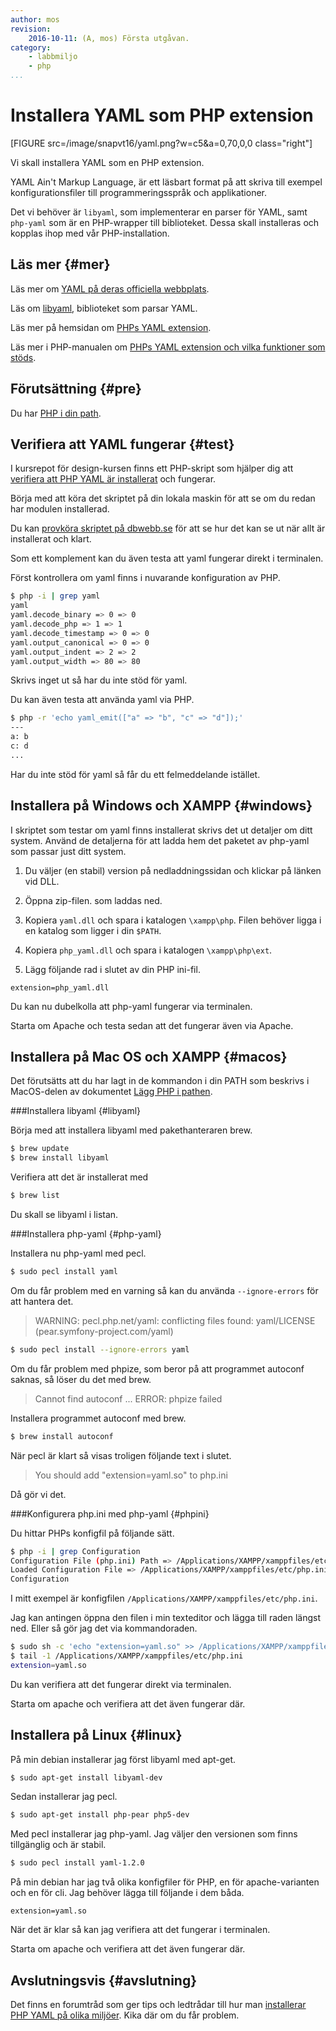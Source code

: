```yaml
---
author: mos
revision:
    2016-10-11: (A, mos) Första utgåvan.
category:
    - labbmiljo
    - php
...
```

Installera YAML som PHP extension
===================================

[FIGURE src=/image/snapvt16/yaml.png?w=c5&a=0,70,0,0 class="right"]

Vi skall installera YAML som en PHP extension.

YAML Ain't Markup Language, är ett läsbart format på att skriva till exempel konfigurationsfiler till programmeringsspråk och applikationer.



<!--more-->

Det vi behöver är `libyaml`, som implementerar en parser för YAML, samt `php-yaml` som är en PHP-wrapper till biblioteket. Dessa skall installeras och kopplas ihop med vår PHP-installation.



Läs mer {#mer}
-------------------------------

Läs mer om [YAML på deras officiella webbplats](http://yaml.org/).

Läs om [libyaml](http://pyyaml.org/wiki/LibYAML), biblioteket som parsar YAML.

Läs mer på hemsidan om [PHPs YAML extension](http://bd808.com/pecl-file_formats-yaml/).

Läs mer i PHP-manualen om [PHPs YAML extension och vilka funktioner som stöds](http://php.net/manual/en/book.yaml.php).



Förutsättning {#pre}
-------------------------------

Du har [PHP i din path](labbmiljo/php-i-pathen).



Verifiera att YAML fungerar {#test}
-------------------------------

I kursrepot för design-kursen finns ett PHP-skript som hjälper dig att [verifiera att PHP YAML är installerat](https://github.com/dbwebb-se/design/tree/master/example/php-yaml/) och fungerar.

Börja med att köra det skriptet på din lokala maskin för att se om du redan har modulen installerad.

Du kan [provköra skriptet på dbwebb.se](repo/design/example/php-yaml/check-if-php-yaml-is-installed.php) för att se hur det kan se ut när allt är installerat och klart.

Som ett komplement kan du även testa att yaml fungerar direkt i terminalen.

Först kontrollera om yaml finns i nuvarande konfiguration av PHP.

```bash
$ php -i | grep yaml
yaml
yaml.decode_binary => 0 => 0
yaml.decode_php => 1 => 1
yaml.decode_timestamp => 0 => 0
yaml.output_canonical => 0 => 0
yaml.output_indent => 2 => 2
yaml.output_width => 80 => 80
```

Skrivs inget ut så har du inte stöd för yaml.

Du kan även testa att använda yaml via PHP.

```bash
$ php -r 'echo yaml_emit(["a" => "b", "c" => "d"]);' 
---
a: b
c: d
...
```

Har du inte stöd för yaml så får du ett felmeddelande istället.



Installera på Windows och XAMPP {#windows}
-------------------------------

I skriptet som testar om yaml finns installerat skrivs det ut detaljer om ditt system. Använd de detaljerna för att ladda hem det paketet av php-yaml som passar just ditt system.

1. Du väljer (en stabil) version på nedladdningssidan och klickar på länken vid DLL.

1. Öppna zip-filen. som laddas ned.

1. Kopiera `yaml.dll` och spara i katalogen `\xampp\php`. Filen behöver ligga i en katalog som ligger i din `$PATH`.

1. Kopiera `php_yaml.dll` och spara i katalogen `\xampp\php\ext`.

1. Lägg följande rad i slutet av din PHP ini-fil.

```
extension=php_yaml.dll
```

Du kan nu dubelkolla att php-yaml fungerar via terminalen.

Starta om Apache och testa sedan att det fungerar även via Apache.



Installera på Mac OS och XAMPP {#macos}
-------------------------------

Det förutsätts att du har lagt in de kommandon i din PATH som beskrivs i MacOS-delen av dokumentet [Lägg PHP i pathen](kunskap/lagg-php-i-pathen#macos).



###Installera libyaml {#libyaml}

Börja med att installera libyaml med pakethanteraren brew.

```bash
$ brew update
$ brew install libyaml
```

Verifiera att det är installerat med 

```bash
$ brew list
```

Du skall se libyaml i listan.



###Installera php-yaml {#php-yaml}

Installera nu php-yaml med pecl.

```bash
$ sudo pecl install yaml 
```

Om du får problem med en varning så kan du använda `--ignore-errors` för att hantera det.

> WARNING: pecl.php.net/yaml: conflicting files found:
> yaml/LICENSE (pear.symfony-project.com/yaml)

```bash
$ sudo pecl install --ignore-errors yaml 
```

Om du får problem med phpize, som beror på att programmet autoconf saknas, så löser du det med brew.

>Cannot find autoconf ... ERROR: phpize failed

Installera programmet autoconf med brew.

```bash
$ brew install autoconf
```

När pecl är klart så visas troligen följande text i slutet.

> You should add "extension=yaml.so" to php.ini

Då gör vi det.



###Konfigurera php.ini med php-yaml {#phpini}

Du hittar PHPs konfigfil på följande sätt.

```bash
$ php -i | grep Configuration
Configuration File (php.ini) Path => /Applications/XAMPP/xamppfiles/etc
Loaded Configuration File => /Applications/XAMPP/xamppfiles/etc/php.ini
Configuration
```

I mitt exempel är konfigfilen `/Applications/XAMPP/xamppfiles/etc/php.ini`.

Jag kan antingen öppna den filen i min texteditor och lägga till raden längst ned. Eller så gör jag det via kommandoraden.

```bash
$ sudo sh -c 'echo "extension=yaml.so" >> /Applications/XAMPP/xamppfiles/etc/php.ini'
$ tail -1 /Applications/XAMPP/xamppfiles/etc/php.ini
extension=yaml.so
```

Du kan verifiera att det fungerar direkt via terminalen.

Starta om apache och verifiera att det även fungerar där.



Installera på Linux {#linux}
-------------------------------

På min debian installerar jag först libyaml med apt-get.

```bash
$ sudo apt-get install libyaml-dev
```

Sedan installerar jag pecl.

```bash
$ sudo apt-get install php-pear php5-dev
```

Med pecl installerar jag php-yaml. Jag väljer den versionen som finns tillgänglig och är stabil.

```bash
$ sudo pecl install yaml-1.2.0
```

På min debian har jag två olika konfigfiler för PHP, en för apache-varianten och en för cli. Jag behöver lägga till följande i dem båda.

```text
extension=yaml.so
```

När det är klar så kan jag verifiera att det fungerar i terminalen.

Starta om apache och verifiera att det även fungerar där.



Avslutningsvis {#avslutning}
------------------------------

Det finns en forumtråd som ger tips och ledtrådar till hur man [installerar PHP YAML på olika miljöer](t/5244). Kika där om du får problem.
